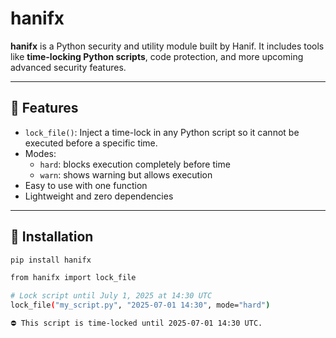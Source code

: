 # hanifx

**hanifx** is a Python security and utility module built by Hanif. It includes tools like **time-locking Python scripts**, code protection, and more upcoming advanced security features.

---

## 🔐 Features

- `lock_file()`: Inject a time-lock in any Python script so it cannot be executed before a specific time.
- Modes:
  - `hard`: blocks execution completely before time
  - `warn`: shows warning but allows execution
- Easy to use with one function
- Lightweight and zero dependencies

---

## 🚀 Installation

```bash
pip install hanifx

from hanifx import lock_file

# Lock script until July 1, 2025 at 14:30 UTC
lock_file("my_script.py", "2025-07-01 14:30", mode="hard")

⛔ This script is time-locked until 2025-07-01 14:30 UTC.
